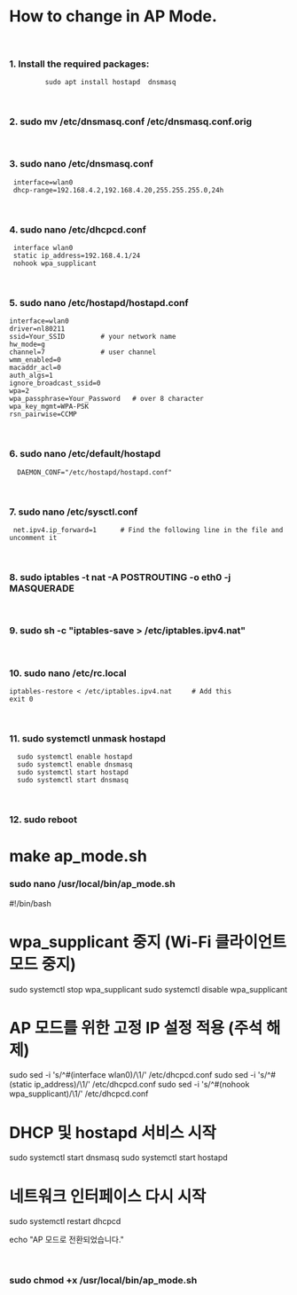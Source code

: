 # How to change in AP Mode.

<br/>

### 1.  Install the required packages: 

             sudo apt install hostapd  dnsmasq

<br/>

### 2.  sudo  mv  /etc/dnsmasq.conf    /etc/dnsmasq.conf.orig

<br/>

### 3.  sudo nano  /etc/dnsmasq.conf

     interface=wlan0       
     dhcp-range=192.168.4.2,192.168.4.20,255.255.255.0,24h

<br/>

### 4.  sudo  nano  /etc/dhcpcd.conf

     interface wlan0
     static ip_address=192.168.4.1/24
     nohook wpa_supplicant

<br/>

### 5.  sudo  nano  /etc/hostapd/hostapd.conf

    interface=wlan0
    driver=nl80211
    ssid=Your_SSID         # your network name
    hw_mode=g
    channel=7              # user channel
    wmm_enabled=0
    macaddr_acl=0
    auth_algs=1
    ignore_broadcast_ssid=0
    wpa=2
    wpa_passphrase=Your_Password   # over 8 character
    wpa_key_mgmt=WPA-PSK
    rsn_pairwise=CCMP

<br/>

### 6.   sudo nano /etc/default/hostapd

      DAEMON_CONF="/etc/hostapd/hostapd.conf"

<br/>

### 7.  sudo nano /etc/sysctl.conf

     net.ipv4.ip_forward=1      # Find the following line in the file and uncomment it

<br/>

### 8.  sudo  iptables  -t   nat   -A   POSTROUTING   -o    eth0   -j   MASQUERADE

<br/>

### 9.  sudo sh -c "iptables-save > /etc/iptables.ipv4.nat"

<br/>

### 10. sudo nano /etc/rc.local

    iptables-restore < /etc/iptables.ipv4.nat     # Add this 
    exit 0

<br/>

### 11.   sudo systemctl unmask hostapd
      sudo systemctl enable hostapd
      sudo systemctl enable dnsmasq
      sudo systemctl start hostapd
      sudo systemctl start dnsmasq

<br/>

###  12.  sudo reboot


# make ap_mode.sh 

### sudo nano /usr/local/bin/ap_mode.sh


#!/bin/bash

# wpa_supplicant 중지 (Wi-Fi 클라이언트 모드 중지)
sudo systemctl stop wpa_supplicant
sudo systemctl disable wpa_supplicant

# AP 모드를 위한 고정 IP 설정 적용 (주석 해제)
sudo sed -i 's/^#\(interface wlan0\)/\1/' /etc/dhcpcd.conf
sudo sed -i 's/^#\(static ip_address\)/\1/' /etc/dhcpcd.conf
sudo sed -i 's/^#\(nohook wpa_supplicant\)/\1/' /etc/dhcpcd.conf

# DHCP 및 hostapd 서비스 시작
sudo systemctl start dnsmasq
sudo systemctl start hostapd

# 네트워크 인터페이스 다시 시작
sudo systemctl restart dhcpcd

echo "AP 모드로 전환되었습니다."

<br/>

###  sudo  chmod +x  /usr/local/bin/ap_mode.sh


